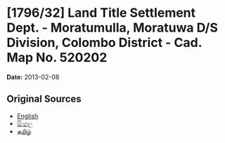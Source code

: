 # [1796/32] Land Title Settlement Dept. - Moratumulla, Moratuwa D/S Division, Colombo District - Cad. Map No. 520202

**Date:** 2013-02-08

## Original Sources

- [English](https://documents.gov.lk/view/extra-gazettes/2013/2/1796-32_E.pdf)
- [සිංහල](https://documents.gov.lk/view/extra-gazettes/2013/2/1796-32_S.pdf)
- [தமிழ்](https://documents.gov.lk/view/extra-gazettes/2013/2/1796-32_T.pdf)
